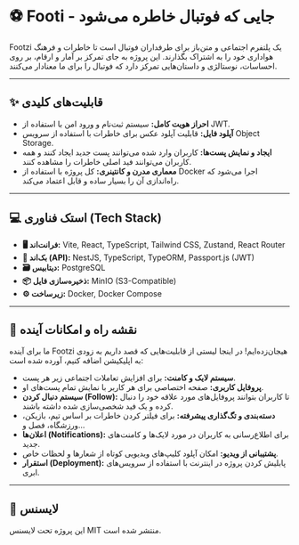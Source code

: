# ⚽ Footi - جایی که فوتبال خاطره می‌شود

Footzi یک پلتفرم اجتماعی و متن‌باز برای طرفداران فوتبال است تا خاطرات و فرهنگ هواداری خود را به اشتراک بگذارند. این پروژه به جای تمرکز بر آمار و ارقام، بر روی احساسات، نوستالژی و داستان‌هایی تمرکز دارد که فوتبال را برای ما معنادار می‌کنند.

---

## ✨ قابلیت‌های کلیدی

* **احراز هویت کامل:** سیستم ثبت‌نام و ورود امن با استفاده از JWT.
* **آپلود فایل:** قابلیت آپلود عکس برای خاطرات با استفاده از سرویس Object Storage.
* **ایجاد و نمایش پست‌ها:** کاربران وارد شده می‌توانند پست جدید ایجاد کنند و همه کاربران می‌توانند فید اصلی خاطرات را مشاهده کنند.
* **معماری مدرن و کانتینری:** کل پروژه با استفاده از Docker اجرا می‌شود که راه‌اندازی آن را بسیار ساده و قابل اعتماد می‌کند.

---

## 💻 استک فناوری (Tech Stack)

* **🖥️ فرانت‌اند:** Vite, React, TypeScript, Tailwind CSS, Zustand, React Router
* **🧠 بک‌اند (API):** NestJS, TypeScript, TypeORM, Passport.js (JWT)
* **🗃️ دیتابیس:** PostgreSQL
* **📦 ذخیره‌سازی فایل:** MinIO (S3-Compatible)
* **⚙️ زیرساخت:** Docker, Docker Compose

---

## 🚀 نقشه راه و امکانات آینده

ما برای آینده Footzi هیجان‌زده‌ایم! در اینجا لیستی از قابلیت‌هایی که قصد داریم به زودی به اپلیکیشن اضافه کنیم، آورده شده است:

* **سیستم لایک و کامنت:** برای افزایش تعاملات اجتماعی زیر هر پست.
* **پروفایل کاربری:** صفحه اختصاصی برای هر کاربر با نمایش تمام پست‌های او.
* **سیستم دنبال کردن (Follow):** تا کاربران بتوانند پروفایل‌های مورد علاقه خود را دنبال کرده و یک فید شخصی‌سازی شده داشته باشند.
* **دسته‌بندی و تگ‌گذاری پیشرفته:** برای فیلتر کردن خاطرات بر اساس تیم، بازیکن، ورزشگاه، فصل و...
* **اعلان‌ها (Notifications):** برای اطلاع‌رسانی به کاربران در مورد لایک‌ها و کامنت‌های جدید.
* **پشتیبانی از ویدیو:** امکان آپلود کلیپ‌های ویدیویی کوتاه از شعارها و لحظات خاص.
* **استقرار (Deployment):** پابلیش کردن پروژه در اینترنت با استفاده از سرویس‌های ابری.

---

## 📜 لایسنس

این پروژه تحت لایسنس MIT منتشر شده است.
